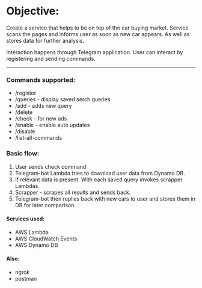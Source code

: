 # Objective:
Create a service that helps to be on top of the car buying market.
Service scans the pages and informs user as soon as new car appears.
As well as stores data for further analysis.

Interaction happens through Telegram application.
User can interact by registering and sending commands.

***

### Commands supported:
- /register <password>
- /queries - display saved serch queries
- /add <link> - adds new query
- /delete <link id>
- /check - for new ads
- /enable - enable auto updates
- /disable
- /list-all-commands
			
### Basic flow:
1. User sends check command
2. Telegram-bot Lambda tries to download user data from Dynamo DB.
3. If relevant data is present. With each saved query invokes scrapper Lambdas.
4. Scrapper - scrapes all results and sends back.
5. Telegram-bot then replies back with new cars to user and stores them in DB for later comparison.

#### Services used:
- AWS Lambda
- AWS CloudWatch Events
- AWS Dynamo DB

#### Also:
- ngrok
- postman
